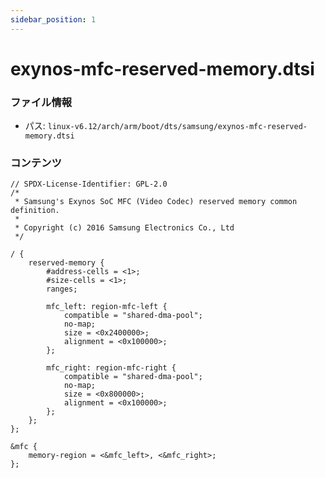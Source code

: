 ```yaml
---
sidebar_position: 1
---
```

# exynos-mfc-reserved-memory.dtsi

### ファイル情報

- パス: `linux-v6.12/arch/arm/boot/dts/samsung/exynos-mfc-reserved-memory.dtsi`

### コンテンツ

```dtsi
// SPDX-License-Identifier: GPL-2.0
/*
 * Samsung's Exynos SoC MFC (Video Codec) reserved memory common definition.
 *
 * Copyright (c) 2016 Samsung Electronics Co., Ltd
 */

/ {
	reserved-memory {
		#address-cells = <1>;
		#size-cells = <1>;
		ranges;

		mfc_left: region-mfc-left {
			compatible = "shared-dma-pool";
			no-map;
			size = <0x2400000>;
			alignment = <0x100000>;
		};

		mfc_right: region-mfc-right {
			compatible = "shared-dma-pool";
			no-map;
			size = <0x800000>;
			alignment = <0x100000>;
		};
	};
};

&mfc {
	memory-region = <&mfc_left>, <&mfc_right>;
};

```
